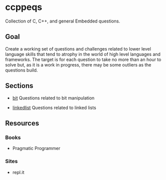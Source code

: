 # ccppeqs

Collection of C, C++, and general Embedded questions.

## Goal

Create a working set of questions and challenges related to lower level language
skills that tend to atrophy in the world of high level languages and frameworks.
The target is for each question to take no more than an hour to solve but, as
it is a work in progress, there may be some outliers as the questions build.

## Sections

* [bit](bit.md)
  Questions related to bit manipulation

* [linkedlist](linkedlist.md)
  Questions related to linked lists

## Resources

### Books
* Pragmatic Programmer

### Sites
* repl.it

